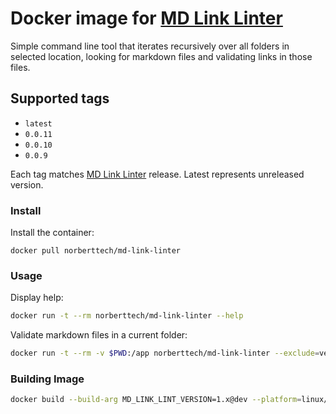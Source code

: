 # Docker image for  [MD Link Linter](https://github.com/norzechowicz/md-link-linter) 

Simple command line tool that iterates recursively over all folders in selected location, looking for markdown 
files and validating links in those files.
 
## Supported tags

- `latest`
- `0.0.11`
- `0.0.10`
- `0.0.9`

Each tag matches [MD Link Linter](https://github.com/norzechowicz/md-link-linter) release. Latest represents unreleased version.

### Install

Install the container:

```
docker pull norberttech/md-link-linter
```

### Usage

Display help: 
```bash
docker run -t --rm norberttech/md-link-linter --help
```

Validate markdown files in a current folder:
```bash
docker run -t --rm -v $PWD:/app norberttech/md-link-linter --exclude=vendor --exclude=node_modules . 
```

### Building Image

```bash
docker build --build-arg MD_LINK_LINT_VERSION=1.x@dev --platform=linux/amd64 --tag=norberttech/md-link-linter:latest .
```